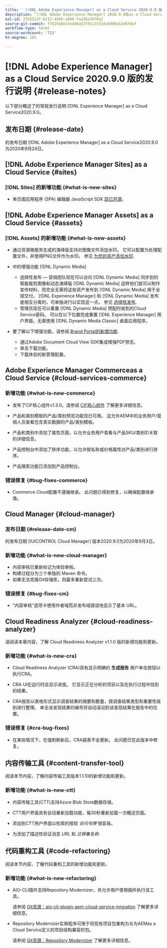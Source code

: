 ```yaml
---
title: ' [!DNL Adobe Experience Manager] as a Cloud Service 2020.9.0 版的发行说明。'
description: ”[!DNL Adobe Experience Manager] 2020.9.0版as a Cloud Service发行说明。”
exl-id: 2332512f-8c52-4569-a006-faa36a7670a1
source-git-commit: f7525b6b37e486a53791c2331dc6000e5248f8af
workflow-type: tm+mt
source-wordcount: '723'
ht-degree: 18%

---
```


# [!DNL Adobe Experience Manager] as a Cloud Service 2020.9.0 版的发行说明  {#release-notes}

以下部分概述了的常规发行说明 [!DNL Experience Manager] as a Cloud Service2020.9.0。

## 发布日期 {#release-date}

的发布日期 [!DNL Adobe Experience Manager] as a Cloud Service2020.9.0为2020年9月24日。

## [!DNL Adobe Experience Manager Sites] as a Cloud Service {#sites}

### [!DNL Sites] 的新增功能 {#what-is-new-sites}

* 单页面应用程序 (SPA) 编辑器 JavaScript SDK [现已开源](/help/implementing/developing/hybrid/reference-materials.md)。

## [!DNL Adobe Experience Manager Assets] as a Cloud Service {#assets}

### [!DNL Assets] 的新增功能 {#what-is-new-assets}

* 通过资源微服务生成的演绎版支持对图像文件添加水印。 它可以配置为处理配置文件，并使用PNG文件作为水印。 参见 [为您的资产添加水印](/help/assets/watermark-assets.md).

* 中的增强功能 [!DNL Dynamic Media]

   * 选择性发布 — 营销团队现在可以访问 [!DNL Dynamic Media] 同步到的智能裁剪图像和动态演绎版 [!DNL Dynamic Media] 这样他们就可以制作宣传材料，而完全无需将这些资产发布到 [!DNL Dynamic Media] 用于全球交付。 [!DNL Experience Manager] 和 [!DNL Dynamic Media] 发布是相互分离的，可单独进行以实现这一点。 参见 [选择性发布](/help/assets/dynamic-media/selective-publishing.md).
   * 管理员现在可以重置 [!DNL Dynamic Media] 预配时收到的Cloud Service密码。 可以在以下位置完成重置 [!DNL Experience Manager] 用户界面，无需使用 [!DNL Dynamic Media Classic] 桌面应用程序。

* 要了解以下增强功能，请参阅 [Brand Portal的新增功能](https://experienceleague.adobe.com/docs/experience-manager-brand-portal/using/introduction/whats-new.html).

   * 通过Adobe Document Cloud View SDK集成增强PDF预览。
   * 单击下载功能。
   * 下载体验的新管理配置。

<!--
### Bugs Fixed {#bugs-fixed-assets}

TBD: list of Assets aaCS bugs that are fixed.
-->

## Adobe Experience Manager Commerceas a Cloud Service {#cloud-services-commerce}

### 新增功能 {#what-is-new-commerce}

* 发布了CIF核心组件v1.3.0。请参阅 [CIF核心组件](https://github.com/adobe/aem-core-cif-components/releases/tag/core-cif-components-reactor-1.3.0) 了解更多详细信息。

* 产品和类别模板的产品/类别预览功能现已可用。 这允许AEM中的业务用户/营销人员查看包含真实数据的产品/类别模板。

* 产品和类别中添加了属性页面，以允许业务用户查看与产品SKU/类别ID关联的详细信息。

* 产品控制台中添加了排序功能，以允许按名称或价格属性对产品/类别进行排序。

* 产品搜索功能已添加到产品控制台。

### 错误修复 {#bug-fixes-commerce}

* Commerce Cloud配置不遵循继承。 此问题已得到修复，以确保配置继承值。

## Cloud Manager {#cloud-manager}

### 发布日期 {#release-date-cm}

的发布日期 [!UICONTROL Cloud Manager] 版本2020.9.0为2020年9月3日。

### 新增功能 {#what-is-new-cloud-manager}

* 内容审核已重新标记为体验审核。
* 构建过程分为三个单独的 Maven 命令。
* 如果无法克隆Git存储库，则最多重新尝试三次。

### 错误修复 {#bug-fixes-cm}

* “内容审核”选项卡使用作者域而非发布域错误地显示了基本 URL。

## Cloud Readiness Analyzer {#cloud-readiness-analyzer}

请阅读本章内容，了解 Cloud Readiness Analyzer v1.1.0 版的新增功能和更新。

### 新增功能 {#what-is-new-cra}

* Cloud Readiness Analyzer (CRA)具有显示明确的 **生成报告** 用户单击按钮以执行CRA。

* CRA UI在运行时会显示进度。 它显示正在分析的项目以及在执行过程中找到的结果。

* CRA报告以表格形式显示调查结果的摘要和数量，按调查结果类型和重要性级别进行整理。 单击该发现结果的编号将自动滚动到该发现结果在报告中的位置。

### 错误修复 {#cra-bug-fixes}

* 在某些情况下，在强制刷新后，CRA报表不会更新。 此问题已在此版本中修复。

## 内容传输工具 {#content-transfer-tool}

阅读本节内容，了解内容传输工具版本1.1.10的新增功能和更新。

### 新增功能 {#what-is-new-ctt}

* 内容传输工具(CTT)支持Azure Blob Store数据存储。

* CTT用户界面具有自动重新加载功能，每30秒重新加载一次概述页面。

* 添加到CTT用户界面以检索的按钮 *访问令牌* 很容易。

* 为添加了描述性验证消息 *URL* 和 *迁移集名称*.

## 代码重构工具 {#code-refactoring}

阅读本节内容，了解代码重构工具的新增功能和更新。

### 新增功能 {#what-is-new-refactoring}

* AIO-CLI插件支持Repository Modernizer，并允许用户使用插件执行该工具。

  请参阅 [Git资源：aio-cli-plugin-aem-cloud-service-migration](https://github.com/adobe/aio-cli-plugin-aem-cloud-service-migration) 了解更多详细信息。

* Repository Modernizer实用程序可用于将现有项目包重构为与为AEMas a Cloud Service定义的项目结构兼容的包。

  请参阅 [Git资源：Repository Modernizer](https://github.com/adobe/aem-cloud-service-source-migration/tree/master/packages/repository-modernizer) 了解更多详细信息。
